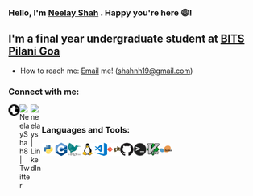 ### Hello, I'm [Neelay Shah][website] . Happy you're here 😄!

## I'm a final year undergraduate student at [BITS Pilani Goa](https://www.bits-pilani.ac.in/Goa/)

- How to reach me: [Email](mailto:shahnh19@gmail.com) me! (shahnh19@gmail.com)


### Connect with me:

[<img align="left" alt="NeelayS.github.io" width="22px" src="https://raw.githubusercontent.com/iconic/open-iconic/master/svg/globe.svg" />][website]
[<img align="left" alt="NeelayShah8 | Twitter" width="22px" src="https://cdn.jsdelivr.net/npm/simple-icons@v3/icons/twitter.svg" />][twitter]
[<img align="left" alt="neelays | LinkedIn" width="22px" src="https://cdn.jsdelivr.net/npm/simple-icons@v3/icons/linkedin.svg" />][linkedin]

<br />

### Languages and Tools:

<img align="left" alt="Python" width="26px" src="https://raw.githubusercontent.com/github/explore/80688e429a7d4ef2fca1e82350fe8e3517d3494d/topics/python/python.png" />
<img align="left" alt="C++" width="26px" src="https://raw.githubusercontent.com/github/explore/80688e429a7d4ef2fca1e82350fe8e3517d3494d/topics/cpp/cpp.png" />
<img align="left" alt="Latex" width="26px" src="https://raw.githubusercontent.com/github/explore/80688e429a7d4ef2fca1e82350fe8e3517d3494d/topics/latex/latex.png" />
<img align="left" alt="Linux" width="26px" src="https://raw.githubusercontent.com/github/explore/80688e429a7d4ef2fca1e82350fe8e3517d3494d/topics/linux/linux.png" />
<img align="left" alt="Visual Studio Code" width="26px" src="https://raw.githubusercontent.com/github/explore/80688e429a7d4ef2fca1e82350fe8e3517d3494d/topics/visual-studio-code/visual-studio-code.png" />
<img align="left" alt="Git" width="26px" src="https://raw.githubusercontent.com/github/explore/80688e429a7d4ef2fca1e82350fe8e3517d3494d/topics/git/git.png" />
<img align="left" alt="GitHub" width="26px" src="https://raw.githubusercontent.com/github/explore/78df643247d429f6cc873026c0622819ad797942/topics/github/github.png" />
<img align="left" alt="HTML5" width="26px" src="https://raw.githubusercontent.com/github/explore/80688e429a7d4ef2fca1e82350fe8e3517d3494d/topics/terminal/terminal.png" />
<img align="left" alt="HTML5" width="26px" src="https://raw.githubusercontent.com/github/explore/80688e429a7d4ef2fca1e82350fe8e3517d3494d/topics/vim/vim.png" />
<img align="left" alt="HTML5" width="26px" src="https://raw.githubusercontent.com/github/explore/80688e429a7d4ef2fca1e82350fe8e3517d3494d/topics/scikit-learn/scikit-learn.png" /> 

<br> 

[website]: https://neelays.github.io/
[twitter]: https://twitter.com/NeelayShah8
[linkedin]: https://www.linkedin.com/in/neelays/

<br>


 


<!--
**NeelayS/NeelayS** is a ✨ _special_ ✨ repository because its `README.md` (this file) appears on your GitHub profile.

 [![Neelay's github stats](https://github-readme-stats.vercel.app/api?username=NeelayS&count_private=true)](https://github.com/anuraghazra/github-readme-stats)

![Visitor Count](https://profile-counter.glitch.me/NeelayS/count.svg)
Here are some ideas to get you started:

- 🔭 I’m currently working on ...
- 🌱 I’m currently learning ...
- 👯 I’m looking to collaborate on ...
- 🤔 I’m looking for help with ...
- 💬 Ask me about ...
- 📫 How to reach me: ...
- 😄 Pronouns: ...
- ⚡ Fun fact: Once upon a time, I used to think fun facts were supposed to be funny
-->
